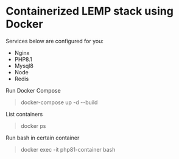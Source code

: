# Containerized LEMP stack using Docker

Services below are configured for you:

- Nginx
- PHP8.1
- Mysql8
- Node
- Redis

Run Docker Compose
> docker-compose up -d --build

List containers
> docker ps

Run bash in certain container
> docker exec -it php81-container bash